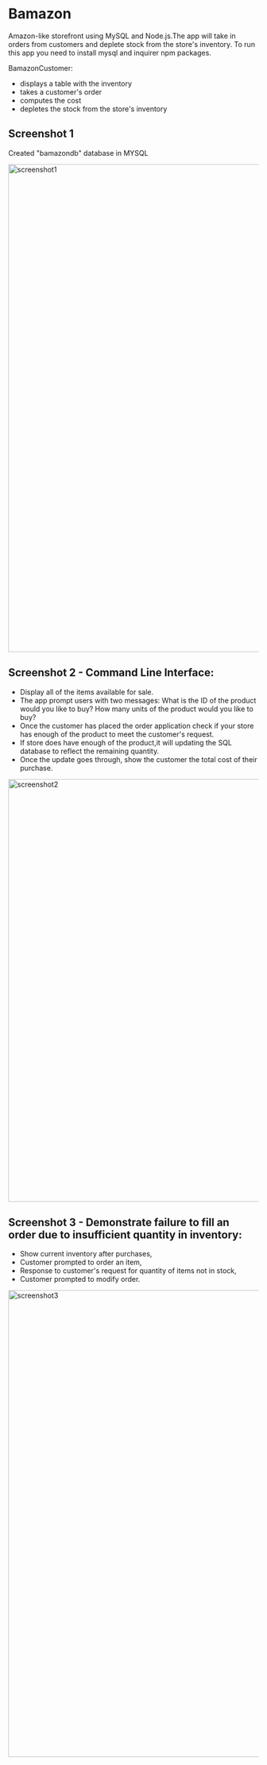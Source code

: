 # Bamazon

Amazon-like storefront using MySQL and Node.js.The app will take in orders from customers and deplete stock from the store's inventory. To run this app you need to install mysql and inquirer npm packages.

BamazonCustomer:

* displays a table with the inventory
* takes a customer's order
* computes the cost
* depletes the stock from the store's inventory

## Screenshot 1

Created "bamazondb" database in MYSQL

<img width="982" alt="screenshot1" src="https://user-images.githubusercontent.com/25251287/39383697-7b6fd1b0-4a27-11e8-9304-cc6f9c7e559a.png">


## Screenshot 2 - Command Line Interface:

* Display all of the items available for sale.
* The app prompt users with two messages:
  What is the ID of the product would you like to buy?
  How many units of the product would you like to buy? 
* Once the customer has placed the order application check if your store has enough of the product to meet   the customer's request.
* If store does have enough of the product,it will updating the SQL database to reflect the remaining        quantity.
* Once the update goes through, show the customer the total cost of their purchase.

<img width="851" alt="screenshot2" src="https://user-images.githubusercontent.com/25251287/39383805-e3652e3c-4a27-11e8-9d55-5f52433c5ddf.png">


## Screenshot 3 - Demonstrate failure to fill an order due to insufficient quantity in inventory:

* Show current inventory after purchases,
* Customer prompted to order an item,
* Response to customer's request for quantity of items not in stock,
* Customer prompted to modify order.

<img width="940" alt="screenshot3" src="https://user-images.githubusercontent.com/25251287/39383833-f9317144-4a27-11e8-997d-2e4116ddbe8c.png">





  


